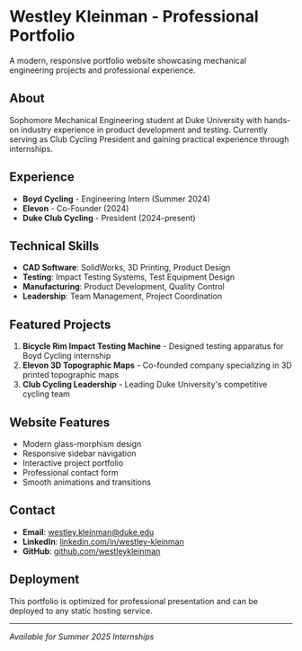 # Westley Kleinman - Professional Portfolio

A modern, responsive portfolio website showcasing mechanical engineering projects and professional experience.

## About
Sophomore Mechanical Engineering student at Duke University with hands-on industry experience in product development and testing. Currently serving as Club Cycling President and gaining practical experience through internships.

## Experience
- **Boyd Cycling** - Engineering Intern (Summer 2024)
- **Elevon** - Co-Founder (2024)
- **Duke Club Cycling** - President (2024-present)

## Technical Skills
- **CAD Software**: SolidWorks, 3D Printing, Product Design
- **Testing**: Impact Testing Systems, Test Equipment Design
- **Manufacturing**: Product Development, Quality Control
- **Leadership**: Team Management, Project Coordination

## Featured Projects
1. **Bicycle Rim Impact Testing Machine** - Designed testing apparatus for Boyd Cycling internship
2. **Elevon 3D Topographic Maps** - Co-founded company specializing in 3D printed topographic maps
3. **Club Cycling Leadership** - Leading Duke University's competitive cycling team

## Website Features
- Modern glass-morphism design
- Responsive sidebar navigation
- Interactive project portfolio
- Professional contact form
- Smooth animations and transitions

## Contact
- **Email**: westley.kleinman@duke.edu
- **LinkedIn**: [linkedin.com/in/westley-kleinman](https://linkedin.com/in/westley-kleinman)
- **GitHub**: [github.com/westleykleinman](https://github.com/westleykleinman)

## Deployment
This portfolio is optimized for professional presentation and can be deployed to any static hosting service.

---
*Available for Summer 2025 Internships*
